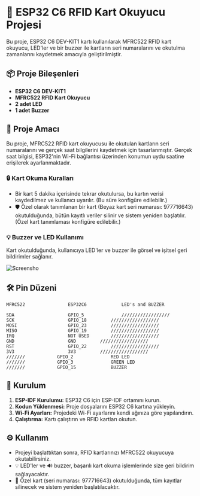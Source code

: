 # 🚀 ESP32 C6 RFID Kart Okuyucu Projesi

Bu proje, ESP32 C6 DEV-KIT1 kartı kullanılarak MFRC522 RFID kart okuyucu, LED'ler ve bir buzzer ile kartların seri numaralarını ve okutulma zamanlarını kaydetmek amacıyla geliştirilmiştir.

## 📦 Proje Bileşenleri

- **ESP32 C6 DEV-KIT1**
- **MFRC522 RFID Kart Okuyucu**
- **2 adet LED**
- **1 adet Buzzer**

## 🎯 Proje Amacı

Bu proje, MFRC522 RFID kart okuyucusu ile okutulan kartların seri numaralarını ve gerçek saat bilgilerini kaydetmek için tasarlanmıştır. Gerçek saat bilgisi, ESP32'nin Wi-Fi bağlantısı üzerinden konumun uydu saatine erişilerek ayarlanmaktadır.

### 🔒 Kart Okuma Kuralları

- Bir kart 5 dakika içerisinde tekrar okutulursa, bu kartın verisi kaydedilmez ve kullanıcı uyarılır. (Bu süre konfigüre edilebilir.)
- 🛡️ Özel olarak tanımlanan bir kart (Beyaz kart seri numarası: 977716643) okutulduğunda, bütün kayıtlı veriler silinir ve sistem yeniden başlatılır. (Özel kart tanımlaması konfigüre edilebilir.)

### 💡 Buzzer ve LED Kullanımı

Kart okutulduğunda, kullanıcıya LED'ler ve buzzer ile görsel ve işitsel geri bildirimler sağlanır.



  ![Screensho](https://github.com/user-attachments/assets/938a5af7-d2cf-4ad5-aeaf-e53c35e3b4b9)

## 🛠️ Pin Düzeni

	MFRC522                ESP32C6             LED's and BUZZER

	SDA                    GPIO_5              //////////////////
	SCK                    GPIO_18		   //////////////////
	MOSI                   GPIO_23		   //////////////////
	MISO                   GPIO_19		   //////////////////
	IRQ                    NOT USED		   //////////////////
	GND                    GND		   //////////////////
	RST                    GPIO_22		   //////////////////
	3V3                    3V3		   //////////////////
	///////		       GPIO_2              RED LED
	///////		       GPIO_3              GREEN LED
	///////		       GPIO_15             BUZZER


## 🧩 Kurulum

1. **ESP-IDF Kurulumu:** ESP32 C6 için ESP-IDF ortamını kurun.
2. **Kodun Yüklenmesi:** Proje dosyalarını ESP32 C6 kartına yükleyin.
3. **Wi-Fi Ayarları:** Projedeki Wi-Fi ayarlarını kendi ağınıza göre yapılandırın.
4. **Çalıştırma:** Kartı çalıştırın ve RFID kartları okutun.

## ⚙️ Kullanım

- Projeyi başlattıktan sonra, RFID kartlarınızı MFRC522 okuyucuya okutabilirsiniz.
- 💡 LED'ler ve 🔊 buzzer, başarılı kart okuma işlemlerinde size geri bildirim sağlayacaktır.
- 🛑 Özel kart (seri numarası: 977716643) okutulduğunda, tüm kayıtlar silinecek ve sistem yeniden başlatılacaktır.
